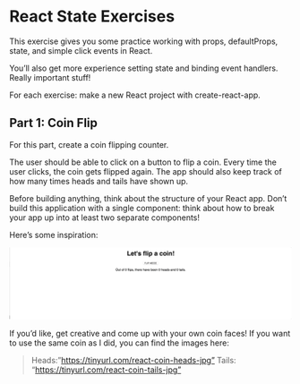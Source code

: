 # React State Exercises

This exercise gives you some practice working with props, defaultProps, state, and simple click events in React.

You’ll also get more experience setting state and binding event handlers. Really important stuff!

For each exercise: make a new React project with create-react-app.

## Part 1: Coin Flip

For this part, create a coin flipping counter.

The user should be able to click on a button to flip a coin. Every time the user clicks, the coin gets flipped again. The app should also keep track of how many times heads and tails have shown up.

Before building anything, think about the structure of your React app. Don’t build this application with a single component: think about how to break your app up into at least two separate components!

Here’s some inspiration:

![coin flip image](src/assets/coin.gif)

If you’d like, get creative and come up with your own coin faces! If you want to use the same coin as I did, you can find the images here:

>Heads:”https://tinyurl.com/react-coin-heads-jpg” Tails: “https://tinyurl.com/react-coin-tails-jpg”